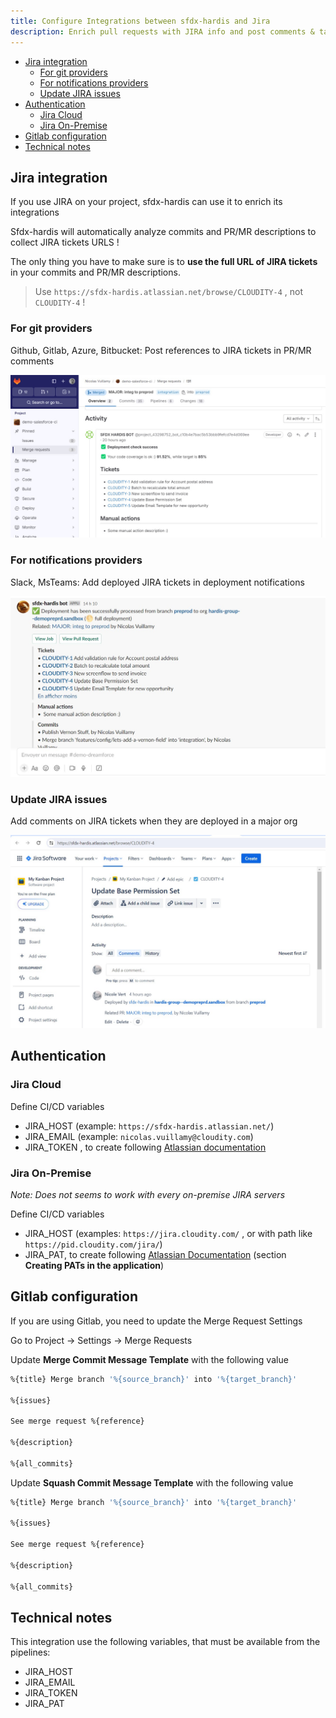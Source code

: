 ```yaml
---
title: Configure Integrations between sfdx-hardis and Jira
description: Enrich pull requests with JIRA info and post comments & tags on tickets when they are deployed to a Salesforce org
---
```

<!-- markdownlint-disable MD013 -->

- [Jira integration](#jira-integration)
  - [For git providers](#for-git-providers)
  - [For notifications providers](#for-notifications-providers)
  - [Update JIRA issues](#update-jira-issues)
- [Authentication](#authentication)
  - [Jira Cloud](#jira-cloud)
  - [Jira On-Premise](#jira-on-premise)
- [Gitlab configuration](#gitlab-configuration)
- [Technical notes](#technical-notes)

## Jira integration

If you use JIRA on your project, sfdx-hardis can use it to enrich its integrations

Sfdx-hardis will automatically analyze commits and PR/MR descriptions to collect JIRA tickets URLS !

The only thing you have to make sure is to **use the full URL of JIRA tickets** in your commits and PR/MR descriptions.

> Use `https://sfdx-hardis.atlassian.net/browse/CLOUDITY-4` , not `CLOUDITY-4` !

### For git providers

Github, Gitlab, Azure, Bitbucket: Post references to JIRA tickets in PR/MR comments

![](assets/images/screenshot-jira-gitlab.jpg)

### For notifications providers

Slack, MsTeams: Add deployed JIRA tickets in deployment notifications

![](assets/images/screenshot-jira-slack.jpg)

### Update JIRA issues

Add comments on JIRA tickets when they are deployed in a major org

![](assets/images/screenshot-jira-comment.jpg)

## Authentication

### Jira Cloud

Define CI/CD variables

- JIRA_HOST (example: `https://sfdx-hardis.atlassian.net/`)
- JIRA_EMAIL (example: `nicolas.vuillamy@cloudity.com`)
- JIRA_TOKEN , to create following [Atlassian documentation](https://support.atlassian.com/atlassian-account/docs/manage-api-tokens-for-your-atlassian-account/)

### Jira On-Premise

_Note: Does not seems to work with every on-premise JIRA servers_

Define CI/CD variables

- JIRA_HOST (examples: `https://jira.cloudity.com/` , or with path like `https://pid.cloudity.com/jira/`)
- JIRA_PAT, to create following [Atlassian Documentation](https://confluence.atlassian.com/enterprise/using-personal-access-tokens-1026032365.html) (section **Creating PATs in the application**)

## Gitlab configuration

If you are using Gitlab, you need to update the Merge Request Settings

Go to Project -> Settings -> Merge Requests

Update **Merge Commit Message Template** with the following value

```sh
%{title} Merge branch '%{source_branch}' into '%{target_branch}'

%{issues}

See merge request %{reference}

%{description}

%{all_commits}
```

Update **Squash Commit Message Template** with the following value

```sh
%{title} Merge branch '%{source_branch}' into '%{target_branch}'

%{issues}

See merge request %{reference}

%{description}

%{all_commits}
```

## Technical notes

This integration use the following variables, that must be available from the pipelines:

- JIRA_HOST
- JIRA_EMAIL
- JIRA_TOKEN
- JIRA_PAT
